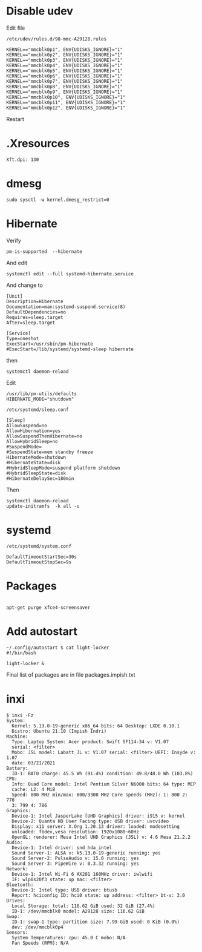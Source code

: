 # Disable udev

Edit file 

`/etc/udev/rules.d/98-mmc-A29128.rules`

```
KERNEL=="mmcblk0p1", ENV{UDISKS_IGNORE}="1"
KERNEL=="mmcblk0p2", ENV{UDISKS_IGNORE}="1"
KERNEL=="mmcblk0p3", ENV{UDISKS_IGNORE}="1"
KERNEL=="mmcblk0p4", ENV{UDISKS_IGNORE}="1"
KERNEL=="mmcblk0p5", ENV{UDISKS_IGNORE}="1"
KERNEL=="mmcblk0p6", ENV{UDISKS_IGNORE}="1"
KERNEL=="mmcblk0p7", ENV{UDISKS_IGNORE}="1"
KERNEL=="mmcblk0p8", ENV{UDISKS_IGNORE}="1"
KERNEL=="mmcblk0p9", ENV{UDISKS_IGNORE}="1"
KERNEL=="mmcblk0p10", ENV{UDISKS_IGNORE}="1"
KERNEL=="mmcblk0p11", ENV{UDISKS_IGNORE}="1"
KERNEL=="mmcblk0p12", ENV{UDISKS_IGNORE}="1"

```

Restart

# .Xresources

```
Xft.dpi: 130
```


# dmesg

`sudo sysctl -w kernel.dmesg_restrict=0`

# Hibernate

Verify

`pm-is-supported  --hibernate`

And edit

`systemctl edit --full systemd-hibernate.service`

And change to

```
[Unit]
Description=Hibernate
Documentation=man:systemd-suspend.service(8)
DefaultDependencies=no
Requires=sleep.target
After=sleep.target

[Service]
Type=oneshot
ExecStart=/usr/sbin/pm-hibernate
#ExecStart=/lib/systemd/systemd-sleep hibernate
```

then

```
systemctl daemon-reload
```

Edit

```
/usr/lib/pm-utils/defaults 
HIBERNATE_MODE="shutdown"
```

```
/etc/systemd/sleep.conf

[Sleep]
AllowSuspend=no
AllowHibernation=yes
AllowSuspendThenHibernate=no
AllowHybridSleep=no
#SuspendMode=
#SuspendState=mem standby freeze
HibernateMode=shutdown
#HibernateState=disk
#HybridSleepMode=suspend platform shutdown
#HybridSleepState=disk
#HibernateDelaySec=180min
```

Then

```
systemctl daemon-reload
update-initramfs  -k all -u
```

# systemd

```
/etc/systemd/system.conf

DefaultTimeoutStartSec=30s
DefaultTimeoutStopSec=9s
```

# Packages

```apt-get install -y openbox-lxde-session lxde-icon-theme  lxsession lxde-core lxappearance gtk-chtheme gkrellm-cpufreq  lxterminal pm-utils qpdfview ubuntu-mono inxi openjdk-11-jdk gkrellm-cpufreq

apt-get purge xfce4-screensaver
```

# Add autostart

```
~/.config/autostart $ cat light-locker 
#!/bin/bash

light-locker &
```

Final list of packages are in file packages.impish.txt


# inxi

```
$ inxi -Fz
System:
  Kernel: 5.13.0-19-generic x86_64 bits: 64 Desktop: LXDE 0.10.1 
  Distro: Ubuntu 21.10 (Impish Indri) 
Machine:
  Type: Laptop System: Acer product: Swift SF114-34 v: V1.07 
  serial: <filter> 
  Mobo: JSL model: Labatt_JL v: V1.07 serial: <filter> UEFI: Insyde v: 1.07 
  date: 03/21/2021 
Battery:
  ID-1: BAT0 charge: 45.5 Wh (91.4%) condition: 49.8/48.0 Wh (103.8%) 
CPU:
  Info: Quad Core model: Intel Pentium Silver N6000 bits: 64 type: MCP 
  cache: L2: 4 MiB 
  Speed: 800 MHz min/max: 800/3300 MHz Core speeds (MHz): 1: 800 2: 770 
  3: 799 4: 786 
Graphics:
  Device-1: Intel JasperLake [UHD Graphics] driver: i915 v: kernel 
  Device-2: Quanta HD User Facing type: USB driver: uvcvideo 
  Display: x11 server: X.Org 1.20.13 driver: loaded: modesetting 
  unloaded: fbdev,vesa resolution: 1920x1080~60Hz 
  OpenGL: renderer: Mesa Intel UHD Graphics (JSL) v: 4.6 Mesa 21.2.2 
Audio:
  Device-1: Intel driver: snd_hda_intel 
  Sound Server-1: ALSA v: k5.13.0-19-generic running: yes 
  Sound Server-2: PulseAudio v: 15.0 running: yes 
  Sound Server-3: PipeWire v: 0.3.32 running: yes 
Network:
  Device-1: Intel Wi-Fi 6 AX201 160MHz driver: iwlwifi 
  IF: wlp0s20f3 state: up mac: <filter> 
Bluetooth:
  Device-1: Intel type: USB driver: btusb 
  Report: hciconfig ID: hci0 state: up address: <filter> bt-v: 3.0 
Drives:
  Local Storage: total: 116.62 GiB used: 32 GiB (27.4%) 
  ID-1: /dev/mmcblk0 model: A29128 size: 116.62 GiB 
Swap:
  ID-1: swap-1 type: partition size: 7.99 GiB used: 0 KiB (0.0%) 
  dev: /dev/mmcblk0p4 
Sensors:
  System Temperatures: cpu: 45.0 C mobo: N/A 
  Fan Speeds (RPM): N/A 

```
